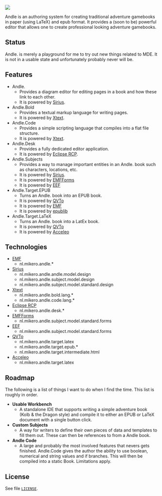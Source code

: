 ![](https://rawgit.com/mrombout/Andle./master/docs/andle_logo.svg)

Andle is an authoring system for creating traditional adventure gamebooks in paper (using LaTeX) and epub format. It provides a (soon to be) powerful editor that allows one to create professional looking adventure gamebooks.

## Status

Andle. is merely a playground for me to try out new things related to MDE. It is not in a usable state and unfortunately probably never will be.

## Features

* Andle.
  * Provides a diagram editor for editing pages in a book and how these link to each other.
  * It is powered by [Sirius](https://www.eclipse.org/sirius/).
* Andle.Bold
  * Provides a textual markup language for writing pages.
  * It is powered by [Xtext](https://www.eclipse.org/Xtext/).
* Andle.Code
  * Provides a simple scripting language that compiles into a flat file structure.
  * It is powered by [Xtext](https://www.eclipse.org/Xtext/).
* Andle.Desk
  * Provides a fully dedicated editor application.
  * It is powered by [Eclipse RCP](https://wiki.eclipse.org/Rich_Client_Platform).
* Andle.Subjects
  * Provides a way to manage important entities in an Andle. book such as characters, locations, etc.
  * It is powered by [Sirius](https://www.eclipse.org/sirius/).
  * It is powered by [EMFForms](https://www.eclipse.org/ecp/emfforms/)
  * It is powered by [EEF](https://www.eclipse.org/eef/#/)
* Andle.Target.EPUB
  * Turns an Andle. book into an EPUB book.
  * It is powered by [QVTo](https://projects.eclipse.org/projects/modeling.mmt.qvt-oml)
  * It is powered by [EMF](http://www.eclipse.org/modeling/emf/)
  * It is powered by [epublib](https://github.com/psiegman/epublib)
* Andle.Target.LaTeX
  * Turns an Andle. book into a LatEx book.
  * It is powered by [QVTo](https://projects.eclipse.org/projects/modeling.mmt.qvt-oml)
  * It is powered by [Acceleo](https://www.eclipse.org/acceleo/)

## Technologies

* [EMF](http://www.eclipse.org/modeling/emf/)
  * nl.mikero.andle.*
* [Sirius](https://www.eclipse.org/sirius/)
  * nl.mikero.andle.andle.model.design
  * nl.mikero.andle.subject.model.design
  * nl.mikero.andle.subject.model.standard.design
* [Xtext](https://www.eclipse.org/Xtext/)
  * nl.mikero.andle.bold.lang.*
  * nl.mikero.andle.code.lang.*
* [Eclipse RCP](https://wiki.eclipse.org/Rich_Client_Platform)
  * nl.mikero.andle.desk.*
* [EMFForms](https://www.eclipse.org/ecp/emfforms/)
  * nl.mikero.andle.subject.model.standard.forms
* [EEF](https://www.eclipse.org/eef/#/)
  * nl.mikero.andle.subject.model.standard.forms
* [QVTo](https://projects.eclipse.org/projects/modeling.mmt.qvt-oml)
  * nl.mikero.andle.target.latex
  * nl.mikero.andle.target.epub.*
  * nl.mikero.andle.target.intermediate.html
* [Acceleo](https://www.eclipse.org/acceleo/)
  * nl.mikero.andle.target.latex

## Roadmap

The following is a list of things I want to do when I find the time. This list is roughly in order.

* **Usable Workbench**
  * A standalone IDE that supports writing a simple adventure book (Kolb & the Dragon style) and compile it to either an EPUB or LaTeX document with a single button click.
* **Custom Subjects**
  * A way for writers to define their own pieces of data and templates to fill them out. These can then be references to from a Andle book.
* **Andle Code**
  * A large and probably the most involved features that nevers gets finished. Andle.Code gives the author the ability to use boolean, numerical and string values and if branches. This will then be compiled into a static Book. Limitations apply.

## License

See file [`LICENSE`](LICENSE).
